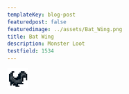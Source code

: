 ```yaml
---
templateKey: blog-post
featuredpost: false
featuredimage: ../assets/Bat_Wing.png
title: Bat Wing
description: Monster Loot
testfield: 1534
---
```

![Bat Wing](../assets/Bat_Wing.png)